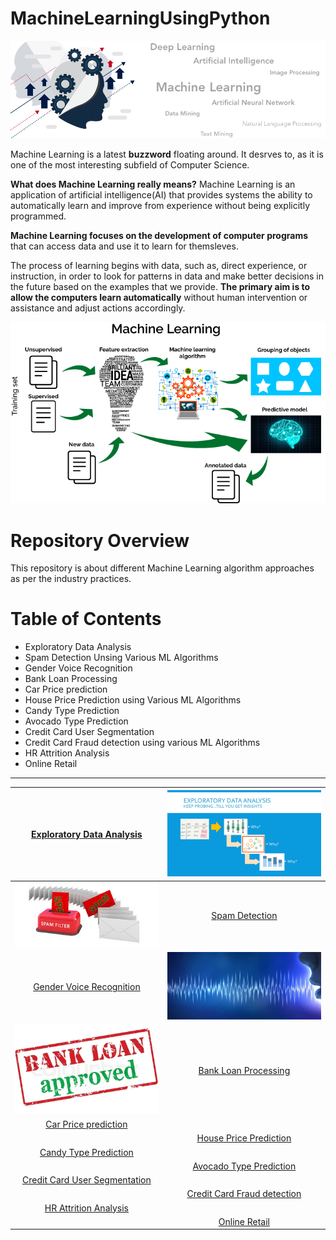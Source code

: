 # MachineLearningUsingPython

[![](https://github.com/aniacharya/MachineLearning/blob/master/images/banner.png)](https://github.com/aniacharya/MachineLearning/blob/master/images/banner.png)

Machine Learning is a latest **buzzword** floating around. It desrves to, as it is one of the most interesting subfield of Computer Science.

**What does Machine Learning really means?**
Machine Learning is an application of artificial intelligence(AI) that provides systems the ability to automatically learn and improve from experience without being explicitly programmed.

**Machine Learning focuses on the development of computer programs** that can access data and use it to learn for themsleves.

The process of learning begins with data, such as, direct experience, or instruction, in order to look for patterns in data and make better decisions in the future based on the examples that we provide. **The primary aim is to allow the computers learn automatically** without human intervention or assistance and adjust actions accordingly. 

[![](https://github.com/aniacharya/MachineLearning/blob/master/images/mlflow.png)](https://github.com/aniacharya/MachineLearning/blob/master/images/mlflow.png)

# Repository Overview
This repository is about different Machine Learning algorithm approaches as per the industry practices.

# Table of Contents
- Exploratory Data Analysis
- Spam Detection Unsing Various ML Algorithms
- Gender Voice Recognition
- Bank Loan Processing
- Car Price prediction
- House Price Prediction using Various ML Algorithms
- Candy Type Prediction
- Avocado Type Prediction
- Credit Card User Segmentation
- Credit Card Fraud detection using various ML Algorithms
- HR Attrition Analysis
- Online Retail
------------





| [Exploratory Data Analysis](https://github.com/aniacharya/MachineLearning/tree/master/Exploratory%20Data%20Analysis "Exploratory Data Analysis")  |  [![EDA](https://raw.githubusercontent.com/aniacharya/MachineLearning/master/images/EDA.png?token=AI3BUGKD4A6D4B4MZQBKNSK6GJ472 "EDA")](https://raw.githubusercontent.com/aniacharya/MachineLearning/master/images/EDA.png?token=AI3BUGKD4A6D4B4MZQBKNSK6GJ472 "EDA") |
| :------------: | :------------: |
| [![](https://raw.githubusercontent.com/aniacharya/MachineLearning/master/images/Spam.jpg?token=AI3BUGPGFQSJC2QHWZUWU526GJ6B6)](https://raw.githubusercontent.com/aniacharya/MachineLearning/master/images/Spam.jpg?token=AI3BUGPGFQSJC2QHWZUWU526GJ6B6)  | [Spam Detection](https://github.com/aniacharya/MachineLearning/tree/master/Spam%20Detection%20Unsing%20Multiple%20ML%20Algorithms "Spam Detection")  |
| [Gender Voice Recognition](https://github.com/aniacharya/MachineLearning/tree/master/Gender%20Voice%20Recognition "Gender Voice Recognition")  |  [![](https://raw.githubusercontent.com/aniacharya/MachineLearning/master/images/Gender%20Voice%20Recog.jpg?token=AI3BUGJOXBDAN5URUJYPPIK6GJ6QA)](https://raw.githubusercontent.com/aniacharya/MachineLearning/master/images/Gender%20Voice%20Recog.jpg?token=AI3BUGJOXBDAN5URUJYPPIK6GJ6QA) |
| [![](https://raw.githubusercontent.com/aniacharya/MachineLearning/master/images/Bank%20Loan.jpg?token=AI3BUGNHWXAMXQPGLARILOS6GJ6XC)](https://raw.githubusercontent.com/aniacharya/MachineLearning/master/images/Bank%20Loan.jpg?token=AI3BUGNHWXAMXQPGLARILOS6GJ6XC)  | [Bank Loan Processing](https://github.com/aniacharya/MachineLearning/tree/master/Bank%20Loan%20Processing "Bank Loan Processing")  |
| [Car Price prediction](https://github.com/aniacharya/MachineLearning/tree/master/Car%20Price%20prediction "Car Price prediction")  |   |
|   | [House Price Prediction](https://github.com/aniacharya/MachineLearning/tree/master/House%20Price%20Prediction%20Multiple%20ML%20Algorithms "House Price Prediction")  |
| [Candy Type Prediction](https://github.com/aniacharya/MachineLearning/tree/master/Candy%20Type%20Prediction "Candy Type Prediction")  |   |
|   | [Avocado Type Prediction](https://github.com/aniacharya/MachineLearning/tree/master/Avocado%20Type%20Prediction "Avocado Type Prediction")  |
| [Credit Card User Segmentation](https://github.com/aniacharya/MachineLearning/tree/master/Credit%20Card%20User%20Segmentation "Credit Card User Segmentation")  |   |
|   | [Credit Card Fraud detection](https://github.com/aniacharya/MachineLearning/tree/master/Credit%20Card%20Fraud%20detection%20Multiple%20ML%20Algorithms "Credit Card Fraud detection")  |
| [HR Attrition Analysis](https://github.com/aniacharya/MachineLearning/tree/master/HR%20Attrition%20Analysis "HR Attrition Analysis")  |   |
|   | [Online Retail](https://github.com/aniacharya/MachineLearning/tree/master/Online%20Retail "Online Retail") |

